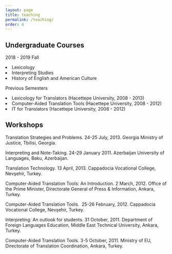 ```yaml
---
layout: page
title: teaching
permalink: /teaching/
order: 4
---
```

<h2>Undergraduate Courses</h2>

2018 - 2019 Fall

<li>Lexicology</li>
<li>Interpreting Studies</li>
<li>History of English and American Culture</li>

Previous Semesters

<li>Lexicology for Translators (Hacettepe University, 2008 - 2013)</li>
<li>Computer-Aided Translation Tools (Hacettepe University, 2008 - 2012)</li>
<li>IT for Translators (Hacettepe University, 2008 - 2012)</li>

<h2>Workshops</h2>
<p>Translation Strategies and Problems. 24-25 July, 2013. Georgia Ministry of Justice, Tbilisi, Georgia.</p>
<p>Interpreting and Note-Taking. 24-29 January 2011. Azerbaijan University of Languages, Baku, Azerbaijan.</p>
<p>Translation Technology. 13 April, 2013. Cappadocia Vocational College, Nevşehir, Turkey.</p>
<p>Computer-Aided Translation Tools: An Introduction. 2 March, 2012. Office of the Prime Minister, Directorate General of Press & Information, Ankara, Turkey.</p>
<p>Computer-Aided Translation Tools.  25-26 February, 2012. Cappadocia Vocational College, Nevşehir, Turkey.</p>
<p>Interpreting: An outlook for students. 31 October, 2011. Department of Foreign Languages Education, Middle East Technical University, Ankara, Turkey.</p>
<p>Computer-Aided Translation Tools. 3-5 October, 2011. Ministry of EU, Directorate of Translation Coordination, Ankara, Turkey.</p>
